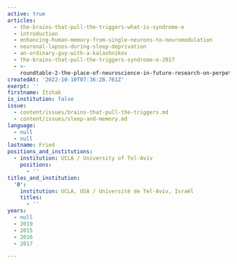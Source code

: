 ```yaml
---
active: true
articles:
  - the-brains-that-pull-the-triggers-what-is-syndrome-e
  - introduction
  - enhancing-human-memory-from-single-neurons-to-neuromodulation
  - neuronal-lapses-during-sleep-deprivation
  - an-ordinary-guy-with-a-kalashnikov
  - the-brains-that-pull-the-triggers-syndrome-e-2017
  - >-
    roundtable-2-the-place-of-neuroscience-in-future-research-on-perpetrators-of-extreme-violence
createdAt: '2022-10-10T07:36:28.761Z'
exerpt: ''
firstname: Itzhak
is_institution: false
issue:
  - content/issues/brains-that-pull-the-triggers.md
  - content/issues/sleep-and-memory.md
language:
  - null
  - null
lastname: Fried
positions_and_institutions:
  - institution: UCLA / University of Tel-Aviv
    positions:
      - ''
titles_and_institution:
  '0':
    institution: UCLA, USA / Université de Tel-Aviv, Israël
    titles:
      - ''
years:
  - null
  - 2019
  - 2015
  - 2016
  - 2017

---
```

